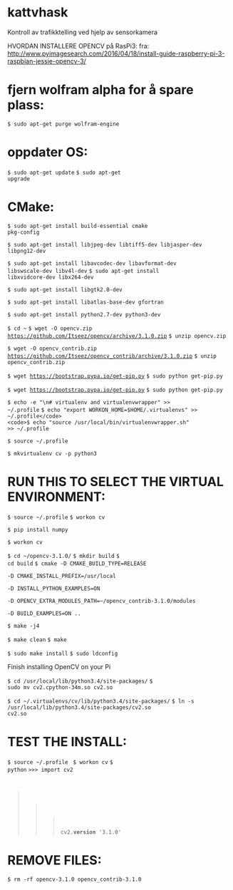 # kattvhask
Kontroll av trafikktelling ved hjelp av sensorkamera


HVORDAN INSTALLERE OPENCV på RasPi3:
fra: http://www.pyimagesearch.com/2016/04/18/install-guide-raspberry-pi-3-raspbian-jessie-opencv-3/

# fjern wolfram alpha for å spare plass:
<code>$ sudo apt-get purge wolfram-engine</code>

# oppdater OS:
<code>$ sudo apt-get update</code>
<code>$ sudo apt-get upgrade</code>

# CMake:
<code>$ sudo apt-get install build-essential cmake pkg-config</code>

<code>$ sudo apt-get install libjpeg-dev libtiff5-dev libjasper-dev libpng12-dev</code>

<code>$ sudo apt-get install libavcodec-dev libavformat-dev libswscale-dev libv4l-dev</code>
<code>$ sudo apt-get install libxvidcore-dev libx264-dev</code>

<code>$ sudo apt-get install libgtk2.0-dev</code>

<code>$ sudo apt-get install libatlas-base-dev gfortran</code>

<code>$ sudo apt-get install python2.7-dev python3-dev</code>

<code>$ cd ~</code>
<code>$ wget -O opencv.zip https://github.com/Itseez/opencv/archive/3.1.0.zip</code>
<code>$ unzip opencv.zip</code>

<code>$ wget -O opencv_contrib.zip https://github.com/Itseez/opencv_contrib/archive/3.1.0.zip</code>
<code>$ unzip opencv_contrib.zip</code>

<code>$ wget https://bootstrap.pypa.io/get-pip.py</code>
<code>$ sudo python get-pip.py</code>

<code>$ wget https://bootstrap.pypa.io/get-pip.py</code>
<code>$ sudo python get-pip.py</code>

<code>$ echo -e "\n# virtualenv and virtualenvwrapper" >> ~/.profile</code>
<code>$ echo "export WORKON_HOME=$HOME/.virtualenvs" >> ~/.profile</code>
<code>$ echo "source /usr/local/bin/virtualenvwrapper.sh" >> ~/.profile</code>

<code>$ source ~/.profile</code>

<code>$ mkvirtualenv cv -p python3</code>

# RUN THIS TO SELECT THE VIRTUAL ENVIRONMENT:
<code>$ source ~/.profile</code>
<code>$ workon cv</code>

<code>$ pip install numpy</code>

<code>$ workon cv</code>

<code>$ cd ~/opencv-3.1.0/</code>
<code>$ mkdir build</code>
<code>$ cd build</code>
<code>$ cmake -D CMAKE_BUILD_TYPE=RELEASE \
    -D CMAKE_INSTALL_PREFIX=/usr/local \
    -D INSTALL_PYTHON_EXAMPLES=ON \
    -D OPENCV_EXTRA_MODULES_PATH=~/opencv_contrib-3.1.0/modules \
    -D BUILD_EXAMPLES=ON ..</code>

<code>$ make -j4</code>

<code>$ make clean</code>
<code>$ make</code>

<code>$ sudo make install</code>
<code>$ sudo ldconfig</code>

Finish installing OpenCV on your Pi

<code>$ cd /usr/local/lib/python3.4/site-packages/</code>
<code>$ sudo mv cv2.cpython-34m.so cv2.so</code>

<code>$ cd ~/.virtualenvs/cv/lib/python3.4/site-packages/</code>
<code>$ ln -s /usr/local/lib/python3.4/site-packages/cv2.so cv2.so</code>

# TEST THE INSTALL:
<code>$ source ~/.profile </code>
<code>$ workon cv</code>
<code>$ python</code>
<code>>>> import cv2
>>> cv2.__version__
'3.1.0'
>>></code>

# REMOVE FILES:
<code>$ rm -rf opencv-3.1.0 opencv_contrib-3.1.0</code>





